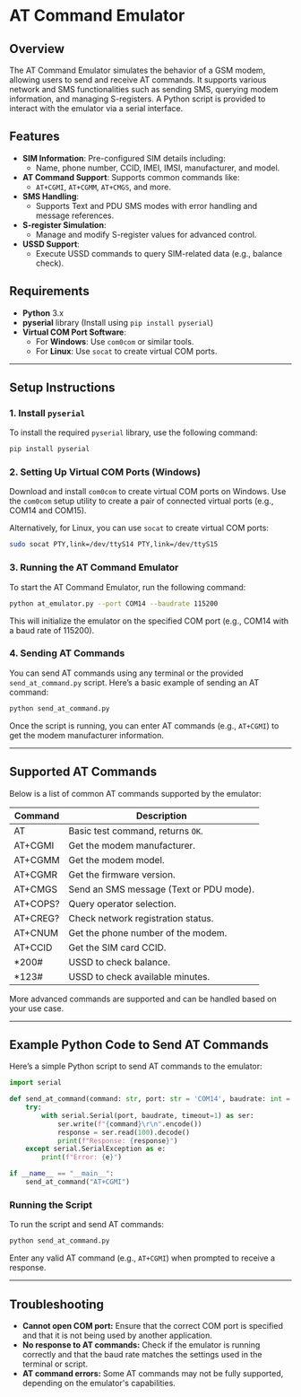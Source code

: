 # AT Command Emulator

## Overview

The AT Command Emulator simulates the behavior of a GSM modem, allowing users to send and receive AT commands. It supports various network and SMS functionalities such as sending SMS, querying modem information, and managing S-registers. A Python script is provided to interact with the emulator via a serial interface.

## Features

- **SIM Information**: Pre-configured SIM details including:
  - Name, phone number, CCID, IMEI, IMSI, manufacturer, and model.
- **AT Command Support**: Supports common commands like:
  - `AT+CGMI`, `AT+CGMM`, `AT+CMGS`, and more.
- **SMS Handling**:
  - Supports Text and PDU SMS modes with error handling and message references.
- **S-register Simulation**:
  - Manage and modify S-register values for advanced control.
- **USSD Support**:
  - Execute USSD commands to query SIM-related data (e.g., balance check).

## Requirements

- **Python** 3.x
- **pyserial** library (Install using `pip install pyserial`)
- **Virtual COM Port Software**:
  - For **Windows**: Use `com0com` or similar tools.
  - For **Linux**: Use `socat` to create virtual COM ports.

---

## Setup Instructions

### 1. Install `pyserial`

To install the required `pyserial` library, use the following command:

```bash
pip install pyserial
```

### 2. Setting Up Virtual COM Ports (Windows)

Download and install `com0com` to create virtual COM ports on Windows.
Use the `com0com` setup utility to create a pair of connected virtual ports (e.g., COM14 and COM15).

Alternatively, for Linux, you can use `socat` to create virtual COM ports:

```bash
sudo socat PTY,link=/dev/ttyS14 PTY,link=/dev/ttyS15
```

### 3. Running the AT Command Emulator

To start the AT Command Emulator, run the following command:

```bash
python at_emulator.py --port COM14 --baudrate 115200
```

This will initialize the emulator on the specified COM port (e.g., COM14 with a baud rate of 115200).

### 4. Sending AT Commands

You can send AT commands using any terminal or the provided `send_at_command.py` script. Here’s a basic example of sending an AT command:

```bash
python send_at_command.py
```

Once the script is running, you can enter AT commands (e.g., `AT+CGMI`) to get the modem manufacturer information.

---

## Supported AT Commands

Below is a list of common AT commands supported by the emulator:

| Command  | Description                             |
| -------- | --------------------------------------- |
| AT       | Basic test command, returns `OK`.       |
| AT+CGMI  | Get the modem manufacturer.             |
| AT+CGMM  | Get the modem model.                    |
| AT+CGMR  | Get the firmware version.               |
| AT+CMGS  | Send an SMS message (Text or PDU mode). |
| AT+COPS? | Query operator selection.               |
| AT+CREG? | Check network registration status.      |
| AT+CNUM  | Get the phone number of the modem.      |
| AT+CCID  | Get the SIM card CCID.                  |
| \*200#   | USSD to check balance.                  |
| \*123#   | USSD to check available minutes.        |

More advanced commands are supported and can be handled based on your use case.

---

## Example Python Code to Send AT Commands

Here’s a simple Python script to send AT commands to the emulator:

```python
import serial

def send_at_command(command: str, port: str = 'COM14', baudrate: int = 115200):
    try:
        with serial.Serial(port, baudrate, timeout=1) as ser:
            ser.write(f"{command}\r\n".encode())
            response = ser.read(100).decode()
            print(f"Response: {response}")
    except serial.SerialException as e:
        print(f"Error: {e}")

if __name__ == "__main__":
    send_at_command("AT+CGMI")
```

### Running the Script

To run the script and send AT commands:

```bash
python send_at_command.py
```

Enter any valid AT command (e.g., `AT+CGMI`) when prompted to receive a response.

---

## Troubleshooting

- **Cannot open COM port:** Ensure that the correct COM port is specified and that it is not being used by another application.
- **No response to AT commands:** Check if the emulator is running correctly and that the baud rate matches the settings used in the terminal or script.
- **AT command errors:** Some AT commands may not be fully supported, depending on the emulator's capabilities.
